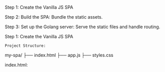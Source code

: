 Step 1: Create the Vanilla JS SPA

Step 2: Build the SPA: Bundle the static assets.

Step 3: Set up the Golang server: Serve the static files and handle routing.

Step 1: Create the Vanilla JS SPA

    Project Structure:

my-spa/
├── index.html
├── app.js
├── styles.css

index.html:

